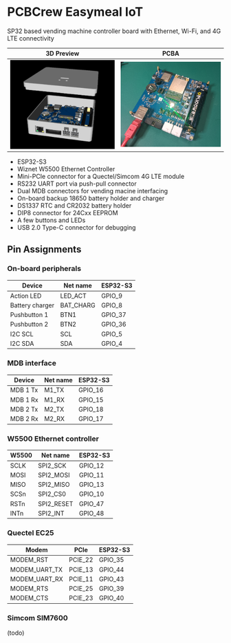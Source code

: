 # PCBCrew Easymeal IoT

SP32 based vending machine controller board with Ethernet, Wi-Fi, and 4G LTE connectivity

| 3D Preview                                                     | PCBA                                                       |
| -------------------------------------------------------------- | ---------------------------------------------------------- |
| ![pcbcrew-easymeal-iot-3d-preview](./doc/image/3d-preview.png) | ![pcbcrew-easymeal-iot-pcb-assembly](./doc/image/pcba.png) |

* ESP32-S3
* Wiznet W5500 Ethernet Controller
* Mini-PCIe connector for a Quectel/Simcom 4G LTE module
* RS232 UART port via push-pull connector
* Dual MDB connectors for vending macine interfacing
* On-board backup 18650 battery holder and charger
* DS1337 RTC and CR2032 battery holder
* DIP8 connector for 24Cxx EEPROM
* A few buttons and LEDs
* USB 2.0 Type-C connector for debugging

## Pin Assignments

### On-board peripherals

| Device          | Net name  | ESP32-S3 |
| --------------- | --------- | -------- |
| Action LED      | LED_ACT   | GPIO_9   |
| Battery charger | BAT_CHARG | GPIO_8   |
| Pushbutton 1    | BTN1      | GPIO_37  |
| Pushbutton 2    | BTN2      | GPIO_36  |
| I2C SCL         | SCL       | GPIO_5   |
| I2C SDA         | SDA       | GPIO_4   |

### MDB interface

| Device          | Net name  | ESP32-S3 |
| --------------- | --------- | -------- |
| MDB 1 Tx        | M1_TX     | GPIO_16  |
| MDB 1 Rx        | M1_RX     | GPIO_15  |
| MDB 2 Tx        | M2_TX     | GPIO_18  |
| MDB 2 Rx        | M2_RX     | GPIO_17  |

### W5500 Ethernet controller

| W5500 | Net name   | ESP32-S3 |
| ----- | ---------- | -------- |
| SCLK  | SPI2_SCK   | GPIO_12  |
| MOSI  | SPI2_MOSI  | GPIO_11  |
| MISO  | SPI2_MISO  | GPIO_13  |
| SCSn  | SPI2_CS0   | GPIO_10  |
| RSTn  | SPI2_RESET | GPIO_47  |
| INTn  | SPI2_INT   | GPIO_48  |

### Quectel EC25

| Modem         | PCIe    | ESP32-S3 |
| ------------- | ------- | -------- |
| MODEM_RST     | PCIE_22 | GPIO_35  |
| MODEM_UART_TX | PCIE_13 | GPIO_44  |
| MODEM_UART_RX | PCIE_11 | GPIO_43  |
| MODEM_RTS     | PCIE_25 | GPIO_39  |
| MODEM_CTS     | PCIE_23 | GPIO_40  |

### Simcom SIM7600

(todo)

